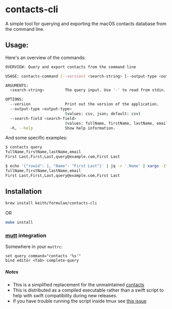 # contacts-cli

A simple tool for querying and exporting the macOS contacts database from the command line.

## Usage:

Here's an overview of the commands:

```sh
OVERVIEW: Query and export contacts from the command line

USAGE: contacts-command [--version] <search-string> [--output-type <output-type>] [--search-field <search-field>]

ARGUMENTS:
  <search-string>         The query input. Use '-' to read from stdin.

OPTIONS:
  --version               Print out the version of the application.
  --output-type <output-type>
                          (values: csv, json; default: csv)
  --search-field <search-field>
                          (values: fullName, firstName, lastName, email, all; default: all)
  -h, --help              Show help information.
```

And some specific examples:

```sh
$ contacts query
fullName,firstName,lastName,email
First Last,First,Last,query@example.com,First Last

$ echo '{"rowid": 1, "Name": "First Last"}' | jq -r '.Name' | xargs -I{} contacts {} --search-field fullName --output-type json | jq -r '.[0].email' | tr -d '\n'
fullName,firstName,lastName,email
First Last,First,Last,query@example.com,First Last
```

## Installation

```sh
brew install keith/formulae/contacts-cli
```

OR

```sh
make install
```

### [mutt](http://www.mutt.org/) integration

Somewhere in your `muttrc`:

```
set query_command="contacts '%s'"
bind editor <Tab> complete-query
```

##### Notes

- This is a simplified replacement for the unmaintained
  [contacts](http://www.gnufoo.org/contacts/contacts.html)
- This is distributed as a compiled executable rather than a swift
  script to help with swift compatibility during new releases.
- If you have trouble running the script inside tmux see [this
  issue](https://github.com/ChrisJohnsen/tmux-MacOSX-pasteboard/issues/43)
